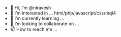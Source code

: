 - 👋 Hi, I’m @niravesh
- 👀 I’m interested in ... html/php/javascript/css/mql4
- 🌱 I’m currently learning ...
- 💞️ I’m looking to collaborate on ...
- 📫 How to reach me ...

<!---
niravesh/niravesh is a ✨ special ✨ repository because its `README.md` (this file) appears on your GitHub profile.
You can click the Preview link to take a look at your changes.
--->
